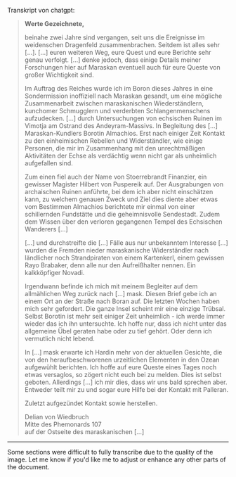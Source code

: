Transkript von chatgpt:
> **Werte Gezeichnete,**
> 
> beinahe zwei Jahre sind vergangen, seit uns die Ereignisse im weidenschen Dragenfeld zusammenbrachen. Seitdem ist alles sehr [...].
> [...] euren weiteren Weg, eure Quest und eure Berichte sehr genau verfolgt.
> [...] denke jedoch, dass einige Details meiner Forschungen hier auf Maraskan eventuell auch für eure Queste von großer Wichtigkeit sind.
> 
> Im Auftrag des Reiches wurde ich im Boron dieses Jahres in eine Sondermission inoffiziell nach Maraskan gesandt, um eine mögliche Zusammenarbeit zwischen maraskanischen Wiederständlern, kunchomer Schmugglern und verderbten Schlangenmenschens aufzudecken.
> [...] durch Untersuchungen von echsischen Ruinen im Vimotja am Ostrand des Andeyram-Massivs. In Begleitung des [...] Maraskan-Kundlers Borotin Almachios. Erst nach einiger Zeit Kontakt zu den einheimischen Rebellen und Widerständler, wie einige Personen, die mir im Zusammenhang mit den unrechtmäßigen Aktivitäten der Echse als verdächtig wenn nicht gar als unheimlich aufgefallen sind.
> 
> Zum einen fiel auch der Name von Stoerrebrandt Finanzier, ein gewisser Magister Hilbert von Puspereik auf. Der Ausgrabungen von archaischen Ruinen anführte, bei dem ich aber nicht einschätzen kann, zu welchem genauen Zweck und Ziel dies diente aber etwas vom Bestimmen Almachios berichtete mir einmal von einer schillernden Fundstätte und die geheimnisvolle Sendestadt. Zudem dem Wissen über den verloren gegangenen Tempel des Echsischen Wanderers [...]
> 
> [...] und durchstreifte die [...] Fälle aus nur unbekanntem Interesse [...] wurden die Fremden nieder maraskanische Widerständler nach ländlicher noch Strandpiraten von einem Kartenkerl, einem gewissen Rayo Brabaker, denn alle nur den Aufreißhalter nennen. Ein kalkköpfiger Novadi.
> 
> Irgendwann befinde ich mich mit meinem Begleiter auf dem allmählichen Weg zurück nach [...] mask. Diesen Brief gebe ich an einem Ort an der Straße nach Boran auf. Die letzten Wochen haben mich sehr gefordert. Die ganze Insel scheint mir eine einzige Trübsal. Selbst Borotin ist mehr seit einiger Zeit unheimlich - ich werde immer wieder das ich ihn untersuchte. Ich hoffe nur, dass ich nicht unter das allgemeine Übel geraten habe oder zu tief gehört. Oder denn ich vermutlich nicht lebend.
> 
> In [...] mask erwarte ich Hardin mehr von der aktuellen Gesichte, die von den heraufbeschworenen urzeitlichen Elementen in den Ozean aufgewühlt berichten. Ich hoffe auf eure Queste eines Tages noch etwas versaglos, so zögert nicht euch bei zu melden. Dies ist selbst geboten. Allerdings [...] ich mir dies, dass wir uns bald sprechen aber. Entweder teilt mir zu und sogar eure Hilfe bei der Kontakt mit Palleran.
> 
> Zuletzt aufgezündet Kontakt sowie herstellen.
> 
> Delian von Wiedbruch  
> Mitte des Phemonards 107  
> auf der Ostseite des maraskanischen [...]  

---

Some sections were difficult to fully transcribe due to the quality of the image. Let me know if you'd like me to adjust or enhance any other parts of the document.